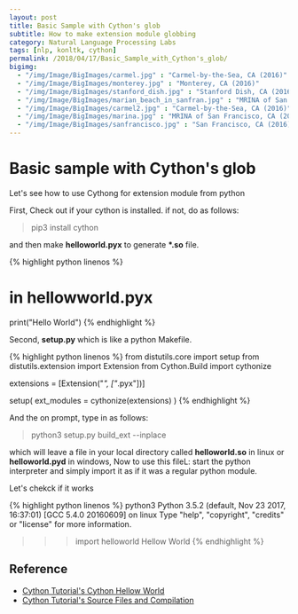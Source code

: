 ```yaml
---
layout: post
title: Basic Sample with Cython's glob
subtitle: How to make extension module globbing
category: Natural Language Processing Labs
tags: [nlp, konltk, cython]
permalink: /2018/04/17/Basic_Sample_with_Cython's_glob/
bigimg: 
  - "/img/Image/BigImages/carmel.jpg" : "Carmel-by-the-Sea, CA (2016)"
  - "/img/Image/BigImages/monterey.jpg" : "Monterey, CA (2016)"
  - "/img/Image/BigImages/stanford_dish.jpg" : "Stanford Dish, CA (2016)"
  - "/img/Image/BigImages/marian_beach_in_sanfran.jpg" : "MRINA of San Francisco, CA (2016)"
  - "/img/Image/BigImages/carmel2.jpg" : "Carmel-by-the-Sea, CA (2016)"
  - "/img/Image/BigImages/marina.jpg" : "MRINA of San Francisco, CA (2016)"
  - "/img/Image/BigImages/sanfrancisco.jpg" : "San Francisco, CA (2016)"
---
```


# Basic sample with Cython's glob

Let's see how to use Cythong for extension module from python 

First, Check out if your cython is installed. if not, do as follows:

> pip3 install cython

and then make **helloworld.pyx** to generate **\*.so** file. 


{% highlight python linenos %}
# in hellowworld.pyx

print("Hello World")
{% endhighlight %}

Second, **setup.py** which is like a python Makefile. 

{% highlight python linenos %}
from distutils.core import setup
from distutils.extension import Extension
from Cython.Build import cythonize

extensions = [Extension("*", ["*.pyx"])]

setup(
 ext_modules = cythonize(extensions)
)
{% endhighlight %}

And the on prompt, type in as follows:

> python3 setup.py build_ext --inplace 

which will leave a file in your local directory called **helloworld.so** in linux or **helloworld.pyd** in windows, Now to use this fileL: start the python interpreter and simply import it as if it was a regular python module.

Let's chekck if it works 

{% highlight python linenos %}
 python3
Python 3.5.2 (default, Nov 23 2017, 16:37:01) 
[GCC 5.4.0 20160609] on linux
Type "help", "copyright", "credits" or "license" for more information.
>>> import helloworld
Hellow World
{% endhighlight %}

## Reference 

 - [Cython Tutorial's Cython Hellow World](http://cython.readthedocs.io/en/latest/src/tutorial/cython_tutorial.html#cython-hello-world)
 - [Cython Tutorial's Source Files and Compilation](http://cython.readthedocs.io/en/latest/src/userguide/source_files_and_compilation.html#compilation)
